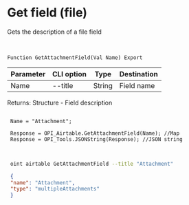 ﻿---
sidebar_position: 5
---

# Get field (file)
 Gets the description of a file field


<br/>


`Function GetAttachmentField(Val Name) Export`

 | Parameter | CLI option | Type | Destination |
 |-|-|-|-|
 | Name | --title | String | Field name |

 
 Returns: Structure - Field description





```bsl title="Code example"
 
 Name = "Attachment";
 
 Response = OPI_Airtable.GetAttachmentField(Name); //Map
 Response = OPI_Tools.JSONString(Response); //JSON string
 
```
	


```sh title="CLI command example"
 
 oint airtable GetAttachmentField --title "Attachment"

```

```json title="Result"
 {
 "name": "Attachment",
 "type": "multipleAttachments"
 }
```
